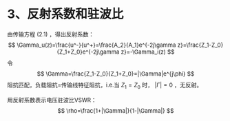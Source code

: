 # 3、反射系数和驻波比

<font size=2>

由传输方程 $(2.1)$ ，得出反射系数：
$$
\Gamma_u(z)=\frac{u^-}{u^+}=\frac{A_2}{A_1}e^{-2j\gamma z}=\frac{Z_1-Z_0}{Z_1+Z_0}e^{-2j\gamma z}=-\Gamma_i(z)
$$
令
$$
\Gamma=\frac{Z_1-Z_0}{Z_1+Z_0}=|\Gamma|e^{j\phi}
$$
阻抗匹配，负载阻抗=传输线特征阻抗，i.e.当 $Z_1=Z_0$ 时， $|\Gamma|=0$ ，无反射。

用反射系数表示电压驻波比VSWR： 
$$
\rho=\frac{1+|\Gamma|}{1-|\Gamma|}
$$

</font>